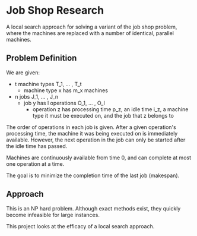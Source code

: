 # Job Shop Research

A local search approach for solving a variant of the job shop problem, where the machines are replaced with a number of identical, parallel machines.

## Problem Definition

We are given:
* t machine types T_1, ... , T_t
  * machine type x has m_x machines
* n jobs J_1, ... , J_n
  * job y has l operations O_1, ... , O_l
    * operation z has processing time p_z, an idle time i_z, a machine type it must be executed on, and the job that z belongs to

The order of operations in each job is given. After a given operation's processing time, the machine it was being executed on is immediately available. However, the next operation in the job can only be started after the idle time has passed.

Machines are continuously available from time 0, and can complete at most one operation at a time.

The goal is to minimize the completion time of the last job (makespan).

## Approach

This is an NP hard problem. Although exact methods exist, they quickly become infeasible for large instances.

This project looks at the efficacy of a local search approach.

